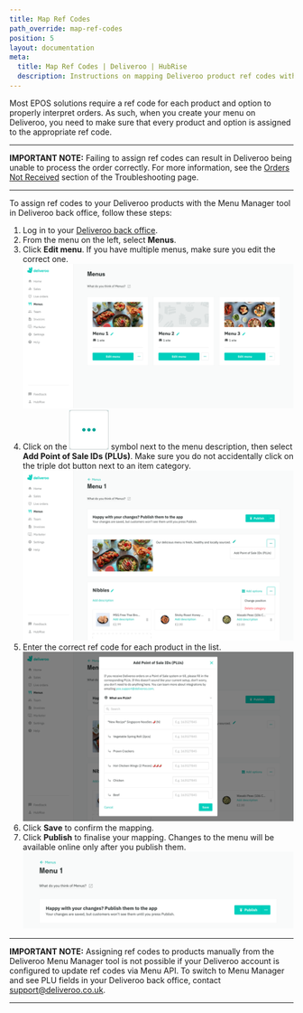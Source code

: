 ```yaml
---
title: Map Ref Codes
path_override: map-ref-codes
position: 5
layout: documentation
meta:
  title: Map Ref Codes | Deliveroo | HubRise
  description: Instructions on mapping Deliveroo product ref codes with other apps after connecting your EPOS with HubRise. Connect apps and synchronise your data.
---
```


Most EPOS solutions require a ref code for each product and option to properly interpret orders. As such, when you create your menu on Deliveroo, you need to make sure that every product and option is assigned to the appropriate ref code.

---

**IMPORTANT NOTE:** Failing to assign ref codes can result in Deliveroo being unable to process the order correctly. For more information, see the [Orders Not Received](/apps/deliveroo/troubleshooting#orders-not-received) section of the Troubleshooting page.

---

To assign ref codes to your Deliveroo products with the Menu Manager tool in Deliveroo back office, follow these steps:

1. Log in to your [Deliveroo back office](https://restaurant-hub.deliveroo.net/).
1. From the menu on the left, select **Menus**.
1. Click **Edit menu**. If you have multiple menus, make sure you edit the correct one.
   ![Deliveroo back office](./images/008-deliveroo-back-office.png)
1. Click on the <InlineImage width="24" height="24">![Triple dot icon](../images/triple-dot.png)</InlineImage> symbol next to the menu description, then select **Add Point of Sale IDs (PLUs)**. Make sure you do not accidentally click on the triple dot button next to an item category.
   ![Deliveroo Edit menu page](./images/009-deliveroo-edit-menu-page.png)
1. Enter the correct ref code for each product in the list.
   ![Deliveroo Add PLUs pop-up window](./images/010-deliveroo-add-plus.png)
1. Click **Save** to confirm the mapping.
1. Click **Publish** to finalise your mapping. Changes to the menu will be available online only after you publish them.
   ![Deliveroo Publish menu button](./images/012-deliveroo-publish-menu.png)

---

**IMPORTANT NOTE:** Assigning ref codes to products manually from the Deliveroo Menu Manager tool is not possible if your Deliveroo account is configured to update ref codes via Menu API. To switch to Menu Manager and see PLU fields in your Deliveroo back office, contact support@deliveroo.co.uk.

---
